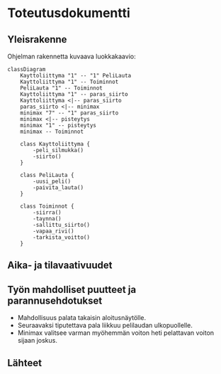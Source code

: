 # Toteutusdokumentti

## Yleisrakenne
Ohjelman rakennetta kuvaava luokkakaavio:

```mermaid
classDiagram
    Kayttoliittyma "1" -- "1" PeliLauta
    Kayttoliittyma "1" -- Toiminnot
    PeliLauta "1" -- Toiminnot
    Kayttoliittyma "1" -- paras_siirto
    Kayttoliittyma <|-- paras_siirto
    paras_siirto <|-- minimax
    minimax "7" -- "1" paras_siirto
    minimax <|-- pisteytys
    minimax "1" -- pisteytys
    minimax -- Toiminnot

    class Kayttoliittyma {
        -peli_silmukka()
        -siirto()
    }

    class PeliLauta {
        -uusi_peli()
        -paivita_lauta()
    }

    class Toiminnot {
        -siirra()
        -taynna()
        -sallittu_siirto()
        -vapaa_rivi()
        -tarkista_voitto()
    }
```

## Aika- ja tilavaativuudet

## Työn mahdolliset puutteet ja parannusehdotukset
- Mahdollisuus palata takaisin aloitusnäytölle.
- Seuraavaksi tiputettava pala liikkuu pelilaudan ulkopuollelle.
- Minimax valitsee varman myöhemmän voiton heti pelattavan voiton sijaan joskus.

## Lähteet
